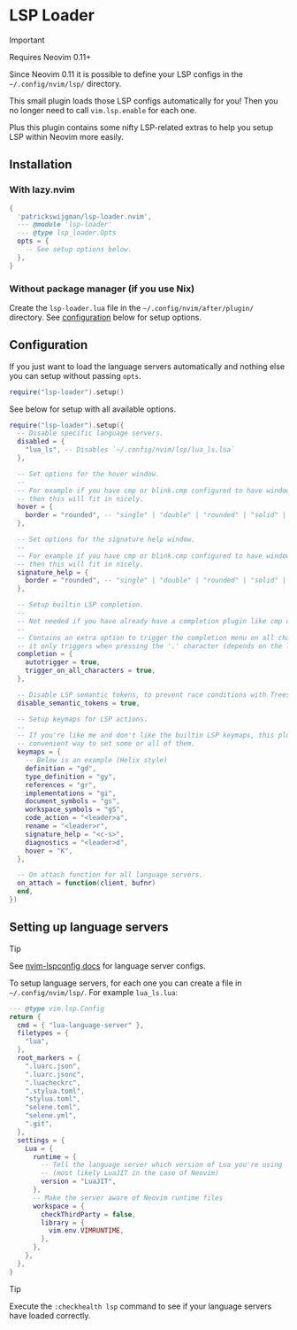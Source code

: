 # LSP Loader

> [!IMPORTANT]
> Requires Neovim 0.11+

Since Neovim 0.11 it is possible to define your LSP configs in the `~/.config/nvim/lsp/` directory.

This small plugin loads those LSP configs automatically for you! Then you no longer need to call `vim.lsp.enable` for each one.

Plus this plugin contains some nifty LSP-related extras to help you setup LSP within Neovim more easily.

## Installation

### With lazy.nvim

```lua
{
  'patrickswijgman/lsp-loader.nvim',
  --- @module 'lsp-loader'
  --- @type lsp_loader.Opts
  opts = {
    -- See setup options below.
  },
}
```

### Without package manager (if you use Nix)

Create the `lsp-loader.lua` file in the `~/.config/nvim/after/plugin/` directory. See [configuration](#configuration) below for setup options.

## Configuration

If you just want to load the language servers automatically and nothing else you can setup without passing `opts`.

```lua
require("lsp-loader").setup()
```

See below for setup with all available options.

```lua
require("lsp-loader").setup({
  -- Disable specific language servers.
  disabled = {
    "lua_ls", -- Disables `~/.config/nvim/lsp/lua_ls.lua`
  },

  -- Set options for the hover window.
  --
  -- For example if you have cmp or blink.cmp configured to have window borders,
  -- then this will fit in nicely.
  hover = {
    border = "rounded", -- "single" | "double" | "rounded" | "solid" | "shadow"
  },

  -- Set options for the signature help window.
  --
  -- For example if you have cmp or blink.cmp configured to have window borders,
  -- then this will fit in nicely.
  signature_help = {
    border = "rounded", -- "single" | "double" | "rounded" | "solid" | "shadow"
  },

  -- Setup builtin LSP completion.
  --
  -- Not needed if you have already have a completion plugin like cmp or blink.cmp.
  --
  -- Contains an extra option to trigger the completion menu on all characters, normally
  -- it only triggers when pressing the '.' character (depends on the language server).
  completion = {
    autotrigger = true,
    trigger_on_all_characters = true,
  },

  -- Disable LSP semantic tokens, to prevent race conditions with Treesitter.
  disable_semantic_tokens = true,

  -- Setup keymaps for LSP actions.
  --
  -- If you're like me and don't like the builtin LSP keymaps, this plugin provides a
  -- convenient way to set some or all of them.
  keymaps = {
    -- Below is an example (Helix style)
    definition = "gd",
    type_definition = "gy",
    references = "gr",
    implementations = "gi",
    document_symbols = "gs",
    workspace_symbols = "gS",
    code_action = "<leader>a",
    rename = "<leader>r",
    signature_help = "<c-s>",
    diagnostics = "<leader>d",
    hover = "K",
  },

  -- On attach function for all language servers.
  on_attach = function(client, bufnr)
  end,
})
```

## Setting up language servers

> [!TIP]
> See [nvim-lspconfig docs](https://github.com/neovim/nvim-lspconfig/blob/master/doc/configs.md) for language server configs.

To setup language servers, for each one you can create a file in `~/.config/nvim/lsp/`. For example `lua_ls.lua`:

```lua
--- @type vim.lsp.Config
return {
  cmd = { "lua-language-server" },
  filetypes = {
    "lua",
  },
  root_markers = {
    ".luarc.json",
    ".luarc.jsonc",
    ".luacheckrc",
    ".stylua.toml",
    "stylua.toml",
    "selene.toml",
    "selene.yml",
    ".git",
  },
  settings = {
    Lua = {
      runtime = {
        -- Tell the language server which version of Lua you're using
        -- (most likely LuaJIT in the case of Neovim)
        version = "LuaJIT",
      },
      -- Make the server aware of Neovim runtime files
      workspace = {
        checkThirdParty = false,
        library = {
          vim.env.VIMRUNTIME,
        },
      },
    },
  },
}
```

> [!TIP]
> Execute the `:checkhealth lsp` command to see if your language servers have loaded correctly.
